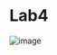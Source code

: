 # Lab4
![image](https://user-images.githubusercontent.com/89864711/225211267-15ec9c65-6841-4867-9750-e0c35f3821a5.png)
